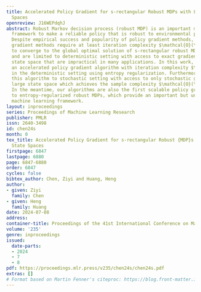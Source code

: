 ```yaml
---
title: Accelerated Policy Gradient for s-rectangular Robust MDPs with Large State
  Spaces
openreview: J16WEPdqhJ
abstract: Robust Markov decision process (robust MDP) is an important machine learning
  framework to make a reliable policy that is robust to environmental perturbation.
  Despite empirical success and popularity of policy gradient methods, existing policy
  gradient methods require at least iteration complexity $\mathcal{O}(\epsilon^{-4})$
  to converge to the global optimal solution of s-rectangular robust MDPs with $\epsilon$-accuracy
  and are limited to deterministic setting with access to exact gradients and small
  state space that are impractical in many applications. In this work, we propose
  an accelerated policy gradient algorithm with iteration complexity $\mathcal{O}(\epsilon^{-3}\ln\epsilon^{-1})$
  in the deterministic setting using entropy regularization. Furthermore, we extend
  this algorithm to stochastic setting with access to only stochastic gradients and
  large state space which achieves the sample complexity $\mathcal{O}(\epsilon^{-7}\ln\epsilon^{-1})$.
  In the meantime, our algorithms are also the first scalable policy gradient methods
  to entropy-regularized robust MDPs, which provide an important but underexplored
  machine learning framework.
layout: inproceedings
series: Proceedings of Machine Learning Research
publisher: PMLR
issn: 2640-3498
id: chen24s
month: 0
tex_title: Accelerated Policy Gradient for s-rectangular Robust {MDP}s with Large
  State Spaces
firstpage: 6847
lastpage: 6880
page: 6847-6880
order: 6847
cycles: false
bibtex_author: Chen, Ziyi and Huang, Heng
author:
- given: Ziyi
  family: Chen
- given: Heng
  family: Huang
date: 2024-07-08
address:
container-title: Proceedings of the 41st International Conference on Machine Learning
volume: '235'
genre: inproceedings
issued:
  date-parts:
  - 2024
  - 7
  - 8
pdf: https://proceedings.mlr.press/v235/chen24s/chen24s.pdf
extras: []
# Format based on Martin Fenner's citeproc: https://blog.front-matter.io/posts/citeproc-yaml-for-bibliographies/
---
```

